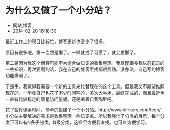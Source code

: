 # 为什么又做了一个小分站？
- 网站,博客,
- 2014-02-20 16:18:30


<p>最近工作上的项目比较忙，博客更新也便少了很多。</p>
<p>原因有很多吧，第一当然是懒了。一懒就成了习惯了，就会更懒了。</p>
<p>第二是因为我这个博客可能不大适合做知识的收集整理。我发现很多我以前记录的一些知识，再次要用的话，我在自己的博客里找都很费劲。没办法，自己写的博客功能爆弱了。</p>
<p>于是乎，我觉得我需要一个新的工具来代替现在的这个工具。但是我又不期望推翻现在的，一毕竟自己也花了不少时间写的，多次大手术，最终完成的，而且最近也一直有比较稳定的零星访问量呢。还是搁着自我陶醉吧。</p>
<p>花了些许课余时间，简单的搭建了一个小分站。http://www.binkery.com/tech/ 小分站主要解决的需求是收集整理一些知识点。所以我强化了分类的展示，每个分类下可以有N多子分类，N级分类，这样会方便我查找。也可以方便学习。</p><p><br /></p>
